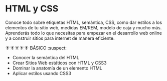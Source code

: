 # HTML y CSS

Conoce todo sobre etiquetas HTML, semántica, CSS, como dar estilos a los elementos de tu sitio web, medidas EM/REM, modelo de caja y mucho más. Aprenderás todo lo que necesitas para empezar en el desarrollo web online y a construir sitios para internet de manera eficiente.

:sunny::sunny::sunny::sunny::sunny: BÁSICO :suspect:

* Conocer la semántica del HTML
* Crear Sitios Web estáticos con HTML y CSS3
* Dominar la anatomía de un elemento HTML
* Aplicar estilos usando CSS3